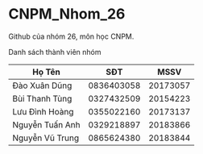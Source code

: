 # CNPM_Nhom_26
Github của nhóm 26, môn học CNPM. 

Danh sách thành viên nhóm

Họ Tên| SĐT | MSSV 
--- | --- | --- 
Đào Xuân Dũng | 0836403058 | 20173057 
Bùi Thanh Tùng | 0327432509 | 20154223  
Lưu Đình Hoàng | 0355022160 | 20173137
Nguyễn Tuấn Anh | 	0329218897 | 20183866  
Nguyễn Vũ Trung| 0865624380 | 20183844
